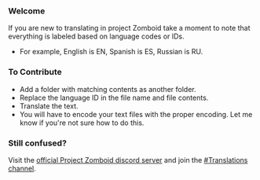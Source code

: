 ### Welcome
If you are new to translating in project Zomboid take a moment to note that everything is labeled based on language codes or IDs. 
- For example, English is EN, Spanish is ES, Russian is RU.


### To Contribute
- Add a folder with matching contents as another folder.
- Replace the language ID in the file name and file contents.
- Translate the text.
- You will have to encode your text files with the proper encoding. Let me know if you're not sure how to do this.


### Still confused?
Visit the [official Project Zomboid discord server](https://discord.gg/hkeG4RC5) and join the [#Translations channel](https://discord.gg/hkeG4RC5).

